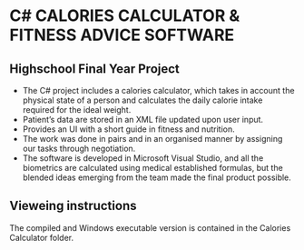# C# CALORIES CALCULATOR & FITNESS ADVICE SOFTWARE
## Highschool Final Year Project

* The C# project includes a calories calculator, which takes in account the physical state of a person and calculates the daily calorie intake required for the ideal weight.
* Patient’s data are stored in an XML file updated upon user input.
* Provides an UI with a short guide in fitness and nutrition.
* The work was done in pairs and in an organised manner by assigning our tasks through negotiation.
* The software is developed in Microsoft Visual Studio, and all the biometrics are calculated using medical established formulas, but the blended ideas emerging from the team made the final product possible.

## Vieweing instructions

The compiled and Windows executable version is contained in the Calories Calculator folder.  


